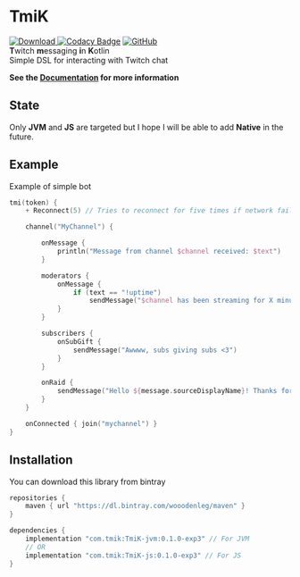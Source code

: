 # TmiK
[![Download](https://api.bintray.com/packages/wooodenleg/maven/TmiK-experimental/images/download.svg?version=0.0.9-exp3) ](https://bintray.com/wooodenleg/maven/TmiK-experimental/_latestVersion)
[![Codacy Badge](https://api.codacy.com/project/badge/Grade/03cd61c9bd1f40a2baf416ae1c84ade6)](https://www.codacy.com/app/wooodenleg/TmiK?utm_source=github.com&amp;utm_medium=referral&amp;utm_content=wooodenleg/TmiK&amp;utm_campaign=Badge_Grade)
[![GitHub](https://img.shields.io/github/license/wooodenleg/TmiK.svg?color=blue)](https://github.com/wooodenleg/TmiK/blob/master/LICENSE)  
**T**witch **m**essaging **i**n **K**otlin  
Simple DSL for interacting with Twitch chat

**See the [Documentation](https://github.com/wooodenleg/TmiK/wiki) for more information**

## State
Only **JVM** and **JS** are targeted but I hope I will be able to add **Native** in the future.  
 
## Example
Example of simple bot
```kotlin
tmi(token) {
    + Reconnect(5) // Tries to reconnect for five times if network fails (and re-joins all channels)

    channel("MyChannel") {

        onMessage {
            println("Message from channel $channel received: $text")
        }

        moderators {
            onMessage {
                if (text == "!uptime")
                    sendMessage("$channel has been streaming for X minutes")
            }
        }

        subscribers {
            onSubGift {
                sendMessage("Awwww, subs giving subs <3")
            }
        }

        onRaid {
            sendMessage("Hello ${message.sourceDisplayName}! Thanks for the raid!")
        }
    }

    onConnected { join("mychannel") }
}
``` 
 
## Installation
You can download this library from bintray
```groovy
repositories {
    maven { url "https://dl.bintray.com/wooodenleg/maven" }
}

dependencies {
    implementation "com.tmik:TmiK-jvm:0.1.0-exp3" // For JVM
    // OR
    implementation "com.tmik:TmiK-js:0.1.0-exp3" // For JS
}
```
